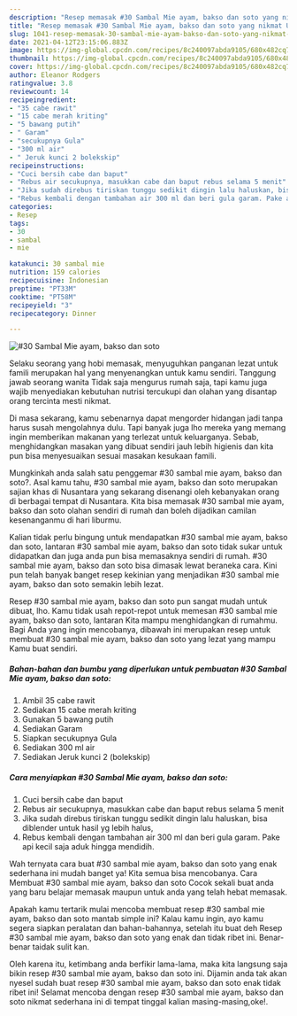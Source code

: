```yaml
---
description: "Resep memasak #30 Sambal Mie ayam, bakso dan soto yang nikmat Untuk Jualan"
title: "Resep memasak #30 Sambal Mie ayam, bakso dan soto yang nikmat Untuk Jualan"
slug: 1041-resep-memasak-30-sambal-mie-ayam-bakso-dan-soto-yang-nikmat-untuk-jualan
date: 2021-04-12T23:15:06.883Z
image: https://img-global.cpcdn.com/recipes/8c240097abda9105/680x482cq70/30-sambal-mie-ayam-bakso-dan-soto-foto-resep-utama.jpg
thumbnail: https://img-global.cpcdn.com/recipes/8c240097abda9105/680x482cq70/30-sambal-mie-ayam-bakso-dan-soto-foto-resep-utama.jpg
cover: https://img-global.cpcdn.com/recipes/8c240097abda9105/680x482cq70/30-sambal-mie-ayam-bakso-dan-soto-foto-resep-utama.jpg
author: Eleanor Rodgers
ratingvalue: 3.8
reviewcount: 14
recipeingredient:
- "35 cabe rawit"
- "15 cabe merah kriting"
- "5 bawang putih"
- " Garam"
- "secukupnya Gula"
- "300 ml air"
- " Jeruk kunci 2 bolekskip"
recipeinstructions:
- "Cuci bersih cabe dan baput"
- "Rebus air secukupnya, masukkan cabe dan baput rebus selama 5 menit"
- "Jika sudah direbus tiriskan tunggu sedikit dingin lalu haluskan, bisa diblender untuk hasil yg lebih halus,"
- "Rebus kembali dengan tambahan air 300 ml dan beri gula garam. Pake api kecil saja aduk hingga mendidih."
categories:
- Resep
tags:
- 30
- sambal
- mie

katakunci: 30 sambal mie 
nutrition: 159 calories
recipecuisine: Indonesian
preptime: "PT33M"
cooktime: "PT58M"
recipeyield: "3"
recipecategory: Dinner

---
```



![#30 Sambal Mie ayam, bakso dan soto](https://img-global.cpcdn.com/recipes/8c240097abda9105/680x482cq70/30-sambal-mie-ayam-bakso-dan-soto-foto-resep-utama.jpg)

Selaku seorang yang hobi memasak, menyuguhkan panganan lezat untuk famili merupakan hal yang menyenangkan untuk kamu sendiri. Tanggung jawab seorang  wanita Tidak saja mengurus rumah saja, tapi kamu juga wajib menyediakan kebutuhan nutrisi tercukupi dan olahan yang disantap orang tercinta mesti nikmat.

Di masa  sekarang, kamu sebenarnya dapat mengorder hidangan jadi tanpa harus susah mengolahnya dulu. Tapi banyak juga lho mereka yang memang ingin memberikan makanan yang terlezat untuk keluarganya. Sebab, menghidangkan masakan yang dibuat sendiri jauh lebih higienis dan kita pun bisa menyesuaikan sesuai masakan kesukaan famili. 



Mungkinkah anda salah satu penggemar #30 sambal mie ayam, bakso dan soto?. Asal kamu tahu, #30 sambal mie ayam, bakso dan soto merupakan sajian khas di Nusantara yang sekarang disenangi oleh kebanyakan orang di berbagai tempat di Nusantara. Kita bisa memasak #30 sambal mie ayam, bakso dan soto olahan sendiri di rumah dan boleh dijadikan camilan kesenanganmu di hari liburmu.

Kalian tidak perlu bingung untuk mendapatkan #30 sambal mie ayam, bakso dan soto, lantaran #30 sambal mie ayam, bakso dan soto tidak sukar untuk didapatkan dan juga anda pun bisa memasaknya sendiri di rumah. #30 sambal mie ayam, bakso dan soto bisa dimasak lewat beraneka cara. Kini pun telah banyak banget resep kekinian yang menjadikan #30 sambal mie ayam, bakso dan soto semakin lebih lezat.

Resep #30 sambal mie ayam, bakso dan soto pun sangat mudah untuk dibuat, lho. Kamu tidak usah repot-repot untuk memesan #30 sambal mie ayam, bakso dan soto, lantaran Kita mampu menghidangkan di rumahmu. Bagi Anda yang ingin mencobanya, dibawah ini merupakan resep untuk membuat #30 sambal mie ayam, bakso dan soto yang lezat yang mampu Kamu buat sendiri.

<!--inarticleads1-->

##### Bahan-bahan dan bumbu yang diperlukan untuk pembuatan #30 Sambal Mie ayam, bakso dan soto:

1. Ambil 35 cabe rawit
1. Sediakan 15 cabe merah kriting
1. Gunakan 5 bawang putih
1. Sediakan  Garam
1. Siapkan secukupnya Gula
1. Sediakan 300 ml air
1. Sediakan  Jeruk kunci 2 (bolekskip)




<!--inarticleads2-->

##### Cara menyiapkan #30 Sambal Mie ayam, bakso dan soto:

1. Cuci bersih cabe dan baput
1. Rebus air secukupnya, masukkan cabe dan baput rebus selama 5 menit
1. Jika sudah direbus tiriskan tunggu sedikit dingin lalu haluskan, bisa diblender untuk hasil yg lebih halus,
1. Rebus kembali dengan tambahan air 300 ml dan beri gula garam. Pake api kecil saja aduk hingga mendidih.




Wah ternyata cara buat #30 sambal mie ayam, bakso dan soto yang enak sederhana ini mudah banget ya! Kita semua bisa mencobanya. Cara Membuat #30 sambal mie ayam, bakso dan soto Cocok sekali buat anda yang baru belajar memasak maupun untuk anda yang telah hebat memasak.

Apakah kamu tertarik mulai mencoba membuat resep #30 sambal mie ayam, bakso dan soto mantab simple ini? Kalau kamu ingin, ayo kamu segera siapkan peralatan dan bahan-bahannya, setelah itu buat deh Resep #30 sambal mie ayam, bakso dan soto yang enak dan tidak ribet ini. Benar-benar taidak sulit kan. 

Oleh karena itu, ketimbang anda berfikir lama-lama, maka kita langsung saja bikin resep #30 sambal mie ayam, bakso dan soto ini. Dijamin anda tak akan nyesel sudah buat resep #30 sambal mie ayam, bakso dan soto enak tidak ribet ini! Selamat mencoba dengan resep #30 sambal mie ayam, bakso dan soto nikmat sederhana ini di tempat tinggal kalian masing-masing,oke!.


